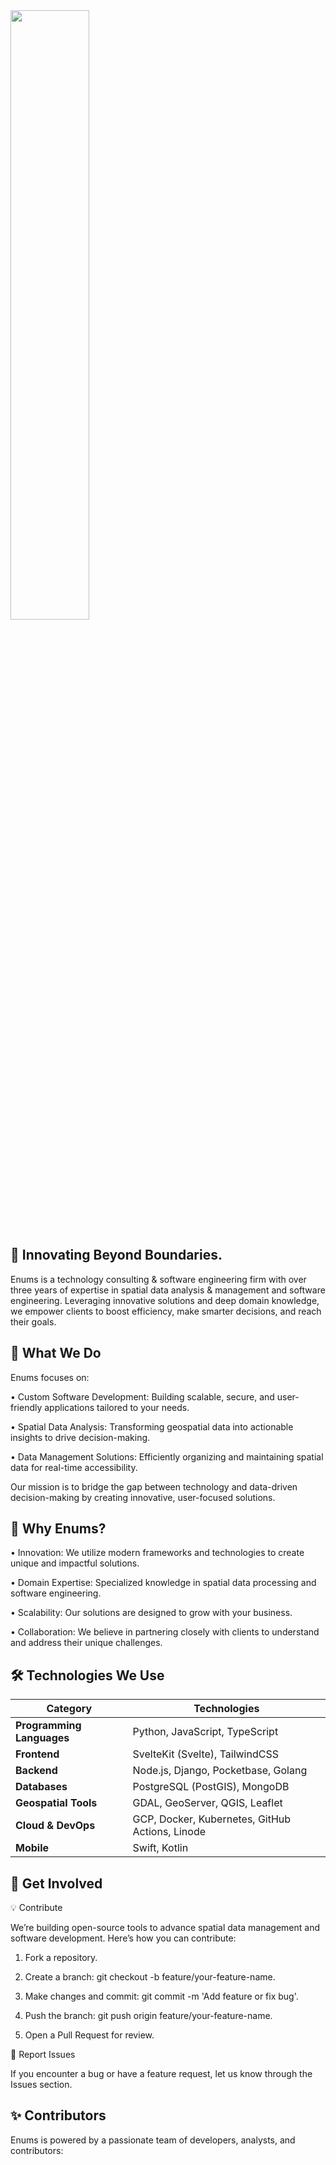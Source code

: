 <img src="https://github.com/user-attachments/assets/acab5f10-4204-4170-9102-a2bfdedd1d5a" width="50%"/>

## 🎯 Innovating Beyond Boundaries.
Enums is a technology consulting & software engineering firm with over three years of expertise in spatial data analysis & management and software engineering. Leveraging innovative solutions and deep domain knowledge, we empower clients to boost efficiency, make smarter decisions, and reach their goals.

## 🚀 What We Do

Enums focuses on:

•	Custom Software Development: Building scalable, secure, and user-friendly applications tailored to your needs. 

•	Spatial Data Analysis: Transforming geospatial data into actionable insights to drive decision-making.

•	Data Management Solutions: Efficiently organizing and maintaining spatial data for real-time accessibility.

Our mission is to bridge the gap between technology and data-driven decision-making by creating innovative, user-focused solutions.

## 🌟 Why Enums?

•	Innovation: We utilize modern frameworks and technologies to create unique and impactful solutions.

•	Domain Expertise: Specialized knowledge in spatial data processing and software engineering.

•	Scalability: Our solutions are designed to grow with your business.

•	Collaboration: We believe in partnering closely with clients to understand and address their unique challenges.

 ## 🛠️ Technologies We Use

| **Category**            | **Technologies**                                                                                |  
|-------------------------|------------------------------------------------------------------------------------------------|  
| **Programming Languages** | Python, JavaScript, TypeScript                                                               |  
| **Frontend**            | SvelteKit (Svelte), TailwindCSS                                                                |  
| **Backend**             | Node.js, Django, Pocketbase, Golang                                                            |  
| **Databases**           | PostgreSQL (PostGIS), MongoDB                                                                  |  
| **Geospatial Tools**    | GDAL, GeoServer, QGIS, Leaflet                                                                 |  
| **Cloud & DevOps**      | GCP, Docker, Kubernetes, GitHub Actions, Linode                                                |  
| **Mobile**              | Swift, Kotlin                                                                                  |  

## 🤝 Get Involved

💡 Contribute

We’re building open-source tools to advance spatial data management and software development. Here’s how you can contribute:
1.	Fork a repository.
   
2.	Create a branch: git checkout -b feature/your-feature-name.
   
3.	Make changes and commit: git commit -m 'Add feature or fix bug'.
   
4.	Push the branch: git push origin feature/your-feature-name.
   
5.	Open a Pull Request for review.

🐛 Report Issues

If you encounter a bug or have a feature request, let us know through the Issues section.

## ✨ Contributors

Enums is powered by a passionate team of developers, analysts, and contributors:

